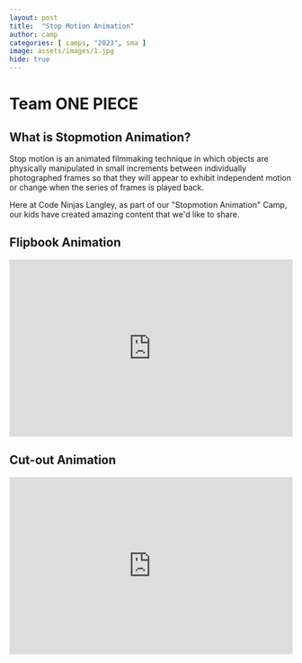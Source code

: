 ```yaml
---
layout: post
title:  "Stop Motion Animation"
author: camp
categories: [ camps, "2023", sma ]
image: assets/images/1.jpg
hide: true
---
```

# Team ONE PIECE

## What is Stopmotion Animation?
Stop motion is an animated filmmaking technique in which objects are physically manipulated in small increments between individually photographed frames so that they will appear to exhibit independent motion or change when the series of frames is played back.

Here at Code Ninjas Langley, as part of our "Stopmotion Animation" Camp, our kids have created amazing content that we'd like to share.


## Flipbook Animation

<p><iframe style="width:100%;" height="315" src="https://www.youtube.com/embed/4Vja6wxK8Q8?rel=0&amp;showinfo=0" frameborder="0" allowfullscreen></iframe></p>


## Cut-out Animation

<p><iframe style="width:100%;" height="315" src="https://www.youtube.com/embed/7i63u6lCA1s?rel=0&amp;showinfo=0" frameborder="0" allowfullscreen></iframe></p>


<!-- Please check back after a while, the sensei is uploading the content to the hub.
<div style="width:100%">
    <img src='/assets/images/upload-cat.gif' style="width:80%;margin:auto;">
<div> -->
